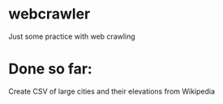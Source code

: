 # webcrawler

Just some practice with web crawling

# Done so far:
Create CSV of large cities and their elevations from Wikipedia